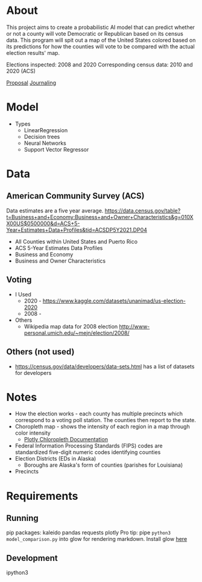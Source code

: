 # About
This project aims to create a probabilistic AI model that can predict whether or not a county will vote Democratic or Republican based on its census data. This program will spit out a map of the United States colored based on its predictions for how the counties will vote to be compared with the actual election results' map.

Elections inspected: 2008 and 2020
Corresponding census data: 2010 and 2020 (ACS)

[Proposal](https://docs.google.com/document/d/1E4FkeQ8UsCsFyLSj4cYP6SSVMuc98ruH8EV7Radr36I/edit?usp=sharing)
[Journaling](https://docs.google.com/document/d/1ifoNFNRCW7-xLNjSwCLQEWpmMqnfMyJgVoNBKwyWsWg/edit)

# Model
* Types
    * LinearRegression
    * Decision trees
    * Neural Networks
    * Support Vector Regressor


# Data
## American Community Survey (ACS)
Data estimates are a five year average.
https://data.census.gov/table?t=Business+and+Economy:Business+and+Owner+Characteristics&g=010XX00US$0500000&d=ACS+5-Year+Estimates+Data+Profiles&tid=ACSDP5Y2021.DP04
* All Counties within United States and Puerto Rico
* ACS 5-Year Estimates Data Profiles
* Business and Economy
* Business and Owner Characteristics

## Voting
* I Used
    * 2020 - https://www.kaggle.com/datasets/unanimad/us-election-2020
    * 2008 - 
* Others
    * Wikipedia map data for 2008 election http://www-personal.umich.edu/~mejn/election/2008/

## Others (not used)
* https://census.gov/data/developers/data-sets.html has a list of datasets for developers


# Notes
* How the election works - each county has multiple precincts which correspond to a voting poll station. The counties then report to the state.
* Choropleth map - shows the intensity of each region in a map through color intensity
    * [Plotly Chloropleth Documentation](https://plotly.com/python/choropleth-maps/)
* Federal Information Processing Standards (FIPS) codes are standardized five-digit numeric codes identifying counties
* Election Districts (EDs in Alaska)
    * Boroughs are Alaska's form of counties (parishes for Louisiana)
* Precincts


# Requirements
## Running
pip packages: kaleido pandas requests plotly
Pro tip: pipe `python3 model_comparison.py` into glow for rendering markdown. Install glow [here](https://github.com/charmbracelet/glow#installation)

## Development
ipython3
